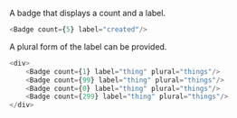 A badge that displays a count and a label.

```js
<Badge count={5} label="created"/> 
```

A plural form of the label can be provided.

```js
<div>
    <Badge count={1} label="thing" plural="things"/> 
    <Badge count={99} label="thing" plural="things"/> 
    <Badge count={0} label="thing" plural="things"/> 
    <Badge count={299} label="thing" plural="things"/> 
</div>
```
